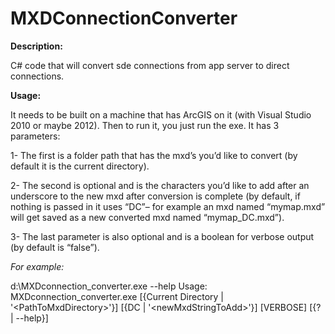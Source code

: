 MXDConnectionConverter
======================

**Description:**

C# code that will convert sde connections from app server to direct connections.

**Usage:**

It needs to be built on a machine that has ArcGIS on it (with Visual Studio 2010 or maybe 2012). Then to run it, you just run the exe. It has 3 parameters:

1-	The first is a folder path that has the mxd’s you’d like to convert (by default it is the current directory).

2-	The second is optional and is the characters you’d like to add after an underscore to the new mxd after conversion is complete (by default, if nothing is passed in it uses “DC”– for example an mxd named “mymap.mxd” will get saved as a new converted mxd named “mymap_DC.mxd”).

3-	The last parameter is also optional and is a boolean for verbose output (by default is “false”).

*For example:*

d:\MXDconnection_converter.exe --help
Usage: MXDconnection_converter.exe [{Current Directory | '&lt;PathToMxdDirectory>'}] [{DC | '&lt;newMxdStringToAdd>'}] [VERBOSE] [{? | --help}]

